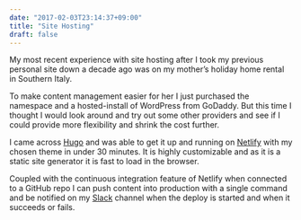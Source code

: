 ```yaml
---
date: "2017-02-03T23:14:37+09:00"
title: "Site Hosting"
draft: false
---
```


My most recent experience with site hosting after I took my previous personal site down a decade ago was on my mother’s holiday home rental in Southern Italy.

To make content management easier for her I just purchased the namespace and a hosted-install of WordPress from GoDaddy.  But this time I thought I would look around and try out some other providers and see if I could provide more flexibility and shrink the cost further.

I came across [Hugo](https://gohugo.io/) and was able to get it up and running on [Netlify](https://www.netlify.com/) with my chosen theme in under 30 minutes.  It is highly customizable and as it is a static site generator it is fast to load in the browser.

Coupled with the continuous integration feature of Netlify when connected to a GitHub repo I can push content into production with a single command and be notified on my [Slack](https://slack.com/) channel when the deploy is started and when it succeeds or fails.
